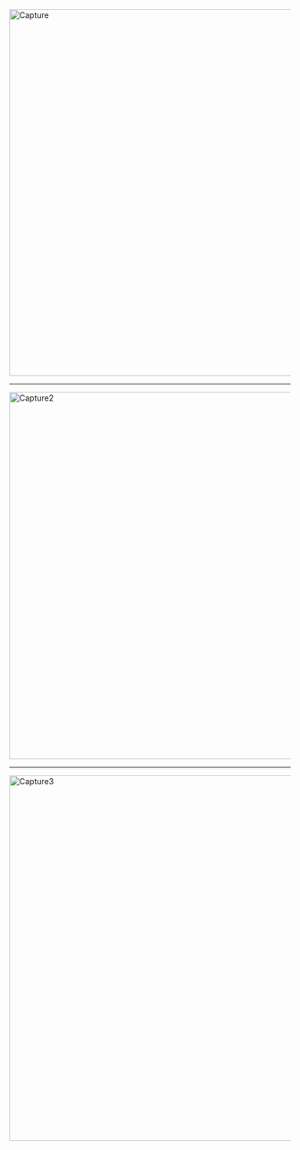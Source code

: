 <img width="656" alt="Capture" src="https://user-images.githubusercontent.com/77845973/121935233-663a6180-cd72-11eb-9f4b-f55dc9724c3f.PNG">


______________________________________________________________________________________________________________
<img width="657" alt="Capture2" src="https://user-images.githubusercontent.com/77845973/121935248-6b97ac00-cd72-11eb-8357-160ce5298019.PNG">


______________________________________________________________________________________________________________
<img width="654" alt="Capture3" src="https://user-images.githubusercontent.com/77845973/121935258-6e929c80-cd72-11eb-88a5-d4a108aa41e5.PNG">
